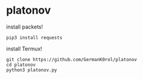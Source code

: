 # platonov
install packets!
```
pip3 install requests
```
install Termux!
```
git clone https://github.com/GermanK0rol/platonov
cd platonov
python3 platonov.py
```

